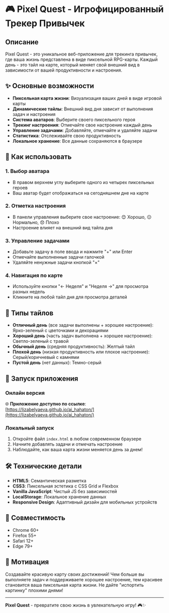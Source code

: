 # 🎮 Pixel Quest - Игрофицированный Трекер Привычек

## Описание

Pixel Quest - это уникальное веб-приложение для трекинга привычек, где ваша жизнь представлена в виде пиксельной RPG-карты. Каждый день - это тайл на карте, который меняет свой внешний вид в зависимости от вашей продуктивности и настроения.

## ✨ Основные возможности

- **Пиксельная карта жизни**: Визуализация ваших дней в виде игровой карты
- **Динамические тайлы**: Внешний вид дня зависит от выполнения задач и настроения
- **Система аватаров**: Выберите своего пиксельного героя
- **Трекинг настроения**: Отмечайте свое настроение каждый день
- **Управление задачами**: Добавляйте, отмечайте и удаляйте задачи
- **Статистика**: Отслеживайте свою продуктивность
- **Локальное хранение**: Все данные сохраняются в браузере

## 🎯 Как использовать

### 1. Выбор аватара
- В правом верхнем углу выберите одного из четырех пиксельных героев
- Ваш аватар будет отображаться на сегодняшнем дне на карте

### 2. Отметка настроения
- В панели управления выберите свое настроение: 😊 Хорошо, 😐 Нормально, 😞 Плохо
- Настроение влияет на внешний вид тайла дня

### 3. Управление задачами
- Добавьте задачу в поле ввода и нажмите "+" или Enter
- Отмечайте выполненные задачи галочкой
- Удаляйте ненужные задачи кнопкой "×"

### 4. Навигация по карте
- Используйте кнопки "← Неделя" и "Неделя →" для просмотра разных недель
- Кликните на любой тайл дня для просмотра деталей

## 🎨 Типы тайлов

- **Отличный день** (все задачи выполнены + хорошее настроение): Ярко-зеленый с цветочками и декорациями
- **Хороший день** (часть задач выполнена + хорошее настроение): Светло-зеленый с травой
- **Обычный день** (средняя продуктивность): Желтый тайл
- **Плохой день** (низкая продуктивность или плохое настроение): Серый/коричневый с камнями
- **Пустой день** (нет данных): Темно-серый

## 🚀 Запуск приложения

### Онлайн версия
🌐 **Приложение доступно по ссылке**: [https://lizabelyaeva.github.io/ai_hahaton/](https://lizabelyaeva.github.io/ai_hahaton/)

### Локальный запуск
1. Откройте файл `index.html` в любом современном браузере
2. Начните добавлять задачи и отмечать настроение
3. Наблюдайте, как ваша карта жизни меняется день за днем!

## 🛠️ Технические детали

- **HTML5**: Семантическая разметка
- **CSS3**: Пиксельная эстетика с CSS Grid и Flexbox
- **Vanilla JavaScript**: Чистый JS без зависимостей
- **LocalStorage**: Локальное хранение данных
- **Responsive Design**: Адаптивный дизайн для мобильных устройств

## 📱 Совместимость

- Chrome 60+
- Firefox 55+
- Safari 12+
- Edge 79+

## 🎯 Мотивация

Создавайте красивую карту своих достижений! Чем больше вы выполняете задач и поддерживаете хорошее настроение, тем красивее становится ваша пиксельная карта жизни. Не дайте "испортить картинку" плохими днями!

---

**Pixel Quest** - превратите свою жизнь в увлекательную игру! 🎮✨
